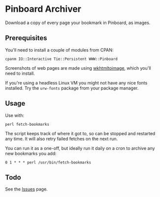 Pinboard Archiver
=================

Download a copy of every page your bookmark in Pinboard, as images.

## Prerequisites 

You'll need to install a couple of modules from CPAN:

    cpanm IO::Interactive Tie::Persistent WWW::Pinboard

Screenshots of web pages are made using [wkhtmltoimage](http://wkhtmltopdf.org/), which you'll need to install.

If you're using a headless Linux VM you might not have any nice fonts installed. Try the `urw-fonts` package from your package manager.

## Usage

Use with:

    perl fetch-bookmarks

The script keeps track of where it got to, so can be stopped and restarted any time. It will also retry failed fetches on the next run.

You can run it as a one-off, but ideally run it daily on a cron to archive any new bookmarks you add:

	0 1 * * * perl /usr/bin/fetch-bookmarks

## Todo

See the [Issues](https://github.com/willdollman/perl-total-connect-comfort/issues?q=is%3Aissue+is%3Aopen) page.